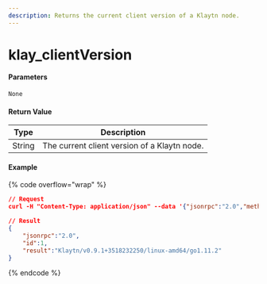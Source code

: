```yaml
---
description: Returns the current client version of a Klaytn node.
---
```


# klay\_clientVersion

#### **Parameters**

`None`

#### **Return Value**

| Type   | Description                                  |
| ------ | -------------------------------------------- |
| String | The current client version of a Klaytn node. |

#### Example

{% code overflow="wrap" %}
```json
// Request
curl -H "Content-Type: application/json" --data '{"jsonrpc":"2.0","method":"klay_clientVersion","id":1}' http://klaytn.blockpi.network/v1/rpc/your-api-key

// Result
{
    "jsonrpc":"2.0",
    "id":1,
    "result":"Klaytn/v0.9.1+3518232250/linux-amd64/go1.11.2"
}
```
{% endcode %}
